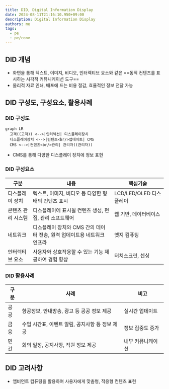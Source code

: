 ```yaml
---
title: DID, Digital Information Display
date: 2024-08-11T21:16:10.950+09:00
description: Digital Information Display
authors: me
tags:
  - pe
  - pe/conv
---
```


## DID 개념

- 화면을 통해 텍스트, 이미지, 비디오, 인터렉티브 요소와 같은 ==동적 컨텐츠를 표시하는 시각적 커뮤니케이션 도구==
- 물리적 자료 인쇄, 배포에 드는 비용 절감, 효율적인 정보 전달 가능

## DID 구성도, 구성요소, 활용사례

### DID 구성도

```mermaid
graph LR
  고객((고객)) <-->|인터렉션| 디스플레이장치
  디스플레이장치 <-->|컨텐츠<br/>업데이트| CMS
  CMS <-->|컨텐츠<br/>관리| 관리자((관리자))
```

- CMS를 통해 다양한 디스플레이 장치에 정보 표현

### DID 구성요소

| 구분 | 내용 | 핵심기술 |
| --- | --- | --- |
| 디스플레이 장치 | 텍스트, 이미지, 비디오 등 다양한 형태의 컨텐츠 표시 | LCD/LED/OLED 디스플레이 |
| 콘텐츠 관리 시스템 | 디스플레이에 표시될 컨텐츠 생성, 편집, 관리 소프트웨어 | 웹 기반, 데이터베이스 |
| 네트워크 | 디스플레이 장치와 CMS 간의 데이터 전송, 원격 업데이트용 네트워크 인프라 | 엣지 컴퓨팅 |
| 인터렉티브 요소 | 사용자와 상호작용할 수 있는 기능 제공하여 경험 향상 | 터치스크린, 센싱 |

### DID 활용사례

| 구분 | 사례 | 비고 |
| --- | --- | --- |
| 공공 | 항공정보, 안내방송, 광고 등 공공 정보 제공 | 실시간 업데이트 |
| 금융 | 수업 시간표, 이벤트 알림, 공지사항 등 정보 제공 | 정보 집중도 증가 |
| 민간 | 회의 일정, 공지사항, 직원 정보 제공 | 내부 커뮤니케이션 |

## DID 고려사항

- 앰비언트 컴퓨팅을 활용하여 사용자에게 맞춤형, 적응형 컨텐츠 표현
